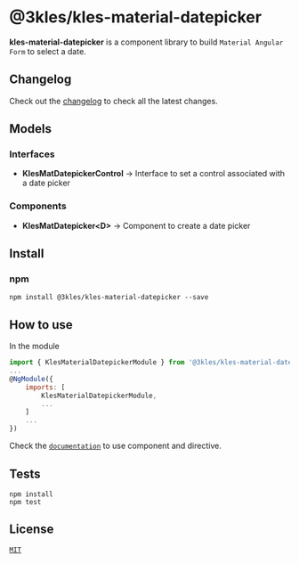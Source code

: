 <!--[![pipeline status](http://gitlab.3kles.local/angular/klesmaterialdatepicker/badges/master/pipeline.svg)](http://gitlab.3kles.local/angular/klesmaterialdatepicker/-/commits/master)-->

# @3kles/kles-material-datepicker

**kles-material-datepicker** is a component library to build `Material Angular Form` to select a date.

## Changelog

Check out the [changelog](./CHANGELOG.md) to check all the latest changes.

## Models

### Interfaces

- <b>KlesMatDatepickerControl</b> -> Interface to set a control associated with a date picker

### Components

- <b>KlesMatDatepicker\<D></b> -> Component to create a date picker

## Install

### npm

```
npm install @3kles/kles-material-datepicker --save
```

## How to use

In the module
```javascript
import { KlesMaterialDatepickerModule } from '@3kles/kles-material-datepicker';
...
@NgModule({
    imports: [
        KlesMaterialDatepickerModule,
        ...
    ]
    ...
})
```

Check the [`documentation`](https://doc.3kles-consulting.com/#/material/datepicker) to use component and directive.

## Tests

```
npm install
npm test
```
## License

[`MIT`](./LICENSE.md)
